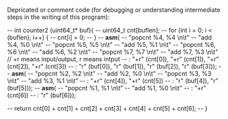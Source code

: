 


Depricated or comment code (for debugging or understanding intermediate steps in the writing of this program):

-- int counter2 (uint64_t* buf){
--     uint64_t cnt[buflen];
--     for (int i = 0; i < (buflen); i++) {
--         cnt[i] = 0;
--     }
--     __asm__(
--             "popcnt %4, %4  \n\t"
--             "add %4, %0     \n\t"
--             "popcnt %5, %5  \n\t"
--             "add %5, %1     \n\t"
--             "popcnt %6, %6  \n\t"
--             "add %6, %2     \n\t"
--             "popcnt %7, %7  \n\t"
--             "add %7, %3     \n\t" // +r means input/output, r means intput
--             : "+r" (cnt[0]), "+r" (cnt[1]), "+r" (cnt[2]), "+r" (cnt[3])
--             : "r"  (buf[0]), "r"  (buf[1]), "r"  (buf[2]), "r"  (buf[3]));
--     __asm__(
--             "popcnt %2, %2  \n\t"
--             "add %2, %0     \n\t"
--             "popcnt %3, %3  \n\t"
--             "add %3, %1     \n\t"
--             : "+r" (cnt[4]), "+r" (cnt[5])
--             : "r"  (buf[4]), "r"  (buf[5]));
--     __asm__(
--             "popcnt %1, %1  \n\t"
--             "add %1, %0     \n\t"
--             : "+r" (cnt[6])
--             : "r"  (buf[6]));

--     return cnt[0] + cnt[1] + cnt[2] + cnt[3] + cnt[4] + cnt[5] + cnt[6];
-- }